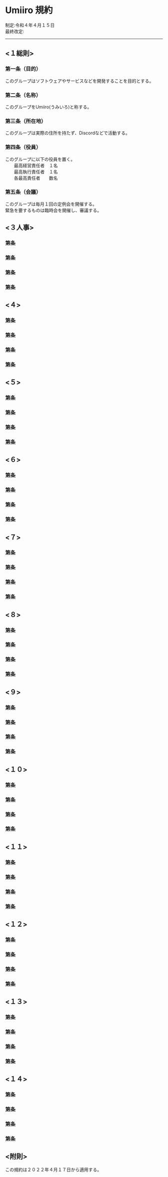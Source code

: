 # Umiiro 規約
制定:令和４年４月１５日  
最終改定:

---
## <１総則>
### 第一条（目的）
このグループはソフトウェアやサービスなどを開発することを目的とする。

### 第二条（名称）
このグループをUmiiro(うみいろ)と称する。  

### 第三条（所在地）
このグループは実際の住所を持たず、Discordなどで活動する。

### 第四条（役員）
このグループに以下の役員を置く。  
　　最高経営責任者　１名  
　　最高執行責任者　１名  
　　各最高責任者　　数名

### 第五条（会議）
このグループは毎月１回の定例会を開催する。  
緊急を要するものは臨時会を開催し、審議する。
## <３人事>
### 第条
### 第条
### 第条
### 第条
## <４>
### 第条
### 第条
### 第条
### 第条
## <５>
### 第条
### 第条
### 第条
### 第条
## <６>
### 第条
### 第条
### 第条
### 第条
## <７>
### 第条
### 第条
### 第条
### 第条
## <８>
### 第条
### 第条
### 第条
### 第条
## <９>
### 第条
### 第条
### 第条
### 第条
## <１０>
### 第条
### 第条
### 第条
### 第条
## <１１>
### 第条
### 第条
### 第条
### 第条
## <１２>
### 第条
### 第条
### 第条
### 第条
## <１３>
### 第条
### 第条
### 第条
### 第条
## <１４>
### 第条
### 第条
### 第条
### 第条
## <附則>
この規約は２０２２年４月１７日から適用する。
